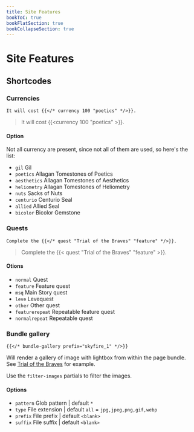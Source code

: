 ```yaml
---
title: Site Features
bookToC: true
bookFlatSection: true
bookCollapseSection: true
---
```


# Site Features

## Shortcodes

### Currencies
```tpl
It will cost {{</* currency 100 "poetics" */>}}.
```

> It will cost {{<currency 100 "poetics" >}}.

#### Option

Not all currency are present, since not all of them are used, so here's the list:

* `gil` Gil
* `poetics` Allagan Tomestones of Poetics
* `aesthetics` Allagan Tomestones of Aesthetics
* `heliometry` Allagan Tomestones of Heliometry
* `nuts` Sacks of Nuts
* `centurio` Centurio Seal
* `allied` Allied Seal
* `bicolor` Bicolor Gemstone

### Quests

```tpl
Complete the {{</* quest "Trial of the Braves" "feature" */>}}.
```

> Complete the {{< quest "Trial of the Braves" "feature" >}}.

#### Otions

* `normal` Quest
* `feature` Feature quest
* `msq` Main Story quest
* `leve` Levequest
* `other` Other quest
* `featurerepeat` Repeatable feature quest
* `normalrepeat` Repeatable quest


### Bundle gallery

  ```text
  {{</* bundle-gallery prefix="skyfire_1" */>}}
  ```

Will render a gallery of image with lightbox from within the page bundle. See [Trial of the Braves](/relic-weapons/arr/trial-of-the-braves/) for example.

Use the `filter-images` partials to filter the images.

#### Options
* `pattern` Glob pattern | default `*`
* `type` File extension | default `all` = `jpg,jpeg,png,gif,webp`
* `prefix` File prefix | default `<blank>`
* `suffix` File suffix | default `<blank>`
